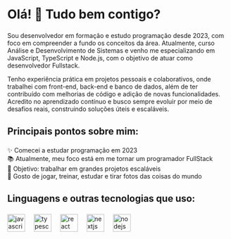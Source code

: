 <h1 align="left">Olá! 👋 Tudo bem contigo?</h1>

###

<p align="left">Sou desenvolvedor em formação e estudo programação desde 2023, com foco em compreender a fundo os conceitos da área. Atualmente, curso Análise e Desenvolvimento de Sistemas e venho me especializando em JavaScript, TypeScript e Node.js, com o objetivo de atuar como desenvolvedor Fullstack.

Tenho experiência prática em projetos pessoais e colaborativos, onde trabalhei com front-end, back-end e banco de dados, além de ter contribuído com melhorias de código e adição de novas funcionalidades. Acredito no aprendizado contínuo e busco sempre evoluir por meio de desafios reais, construindo soluções úteis e escaláveis.</p>

###

<h2 align="left">Principais pontos sobre mim:</h2>

###

<p align="left">✨ Comecei a estudar programação em 2023<br>📚 Atualmente, meu foco está em me tornar um programador FullStack<br>🎯 Objetivo: trabalhar em grandes projetos escaláveis<br>🎲 Gosto de jogar, treinar, estudar e tirar fotos das coisas do mundo</p>

###

<h2 align="left">Linguagens e outras tecnologias que uso:</h2>

###

<div align="left">
  <img src="https://cdn.jsdelivr.net/gh/devicons/devicon/icons/javascript/javascript-original.svg" height="40" alt="javascript logo"  />
  <img width="12" />
  <img src="https://cdn.jsdelivr.net/gh/devicons/devicon/icons/typescript/typescript-original.svg" height="40" alt="typescript logo"  />
  <img width="12" />
  <img src="https://cdn.jsdelivr.net/gh/devicons/devicon/icons/react/react-original.svg" height="40" alt="react logo"  />
  <img width="12" />
  <img src="https://cdn.jsdelivr.net/gh/devicons/devicon/icons/nextjs/nextjs-original.svg" height="40" alt="nextjs logo"  />
  <img width="12" />
  <img src="https://cdn.jsdelivr.net/gh/devicons/devicon/icons/nodejs/nodejs-original.svg" height="40" alt="nodejs logo"  />
  <img width="12" />
</div>

###
